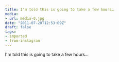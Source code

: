 ```yaml
---
title: I'm told this is going to take a few hours…
media:
- url: media-0.jpg
date: "2011-07-20T12:53:09Z"
draft: false
tags:
- imported
- from-instagram
---
```

I'm told this is going to take a few hours…
